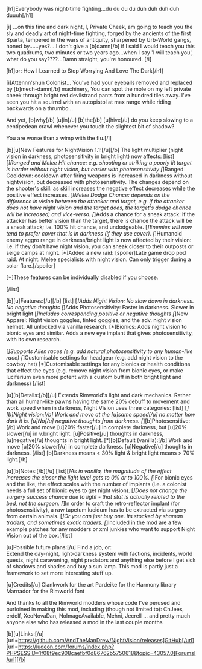 [h1]Everybody was night-time fighting...du du du du duh duh duh duh duuuh[/h1]

[i]
...on this fine and dark night, I, Private Cheek, am going to teach you the sly and deadly art of night-time fighting, forged by the ancients of the first Sparta, tempered in the wars of antiquity, sharpened by Urb-World gangs, honed by......yes?....I don't give a [b]damn[/b] if I said I would teach you this two quadrums, two minutes or two years ago...when I say 'I will teach you', what do you say????...Damn straight, you're honoured.
[/i]

[h1]or: How I Learned to Stop Worrying And Love The Dark[/h1]
 
[i]Attennn'shun Colonist…
You've had your eyeballs removed and replaced by [b]mech-damn[/b] machinery,
You can spot the mole on my left private cheek through bright red devilstrand pants from a hundred tiles away.
I've seen you hit a squirrel with an autopistol at max range while riding backwards on a thrumbo...
 
And yet, [b]why[/b] [u]in[/u] [b]the[/b] [u]hive[/u] do you keep slowing to a centipedean crawl whenever you touch the slightest bit of shadow? 
 
You are worse than a wimp with the flu.[/i]
 
[b][u]New Features for NightVision 1.1:[/u][/b]
The light multiplier (night vision in darkness, photosensitivity in bright light) now affects:
[list]
[*]Ranged and Melee Hit chance: e.g. shooting or striking a poorly lit target is harder without night vision, but easier with photosensitivity
[*]Ranged Cooldown: cooldown after firing weapons is increased in darkness without nightvision, but decreased with photosensitivity. The changes depend on the shooter's skill: as skill increases the negative effect decreases while the positive effect increases.
[*]Melee Dodge Chance: depends on the difference in vision between the attacker and target, e.g. if the attacker does not have night vision and the target does, the target's dodge chance will be increased; and vice-versa.
[*]Adds a chance for a sneak attack: if the attacker has better vision than the target, there is chance the attack will be a sneak attack; i.e. 100% hit chance, and undodgeable.
[*]Enemies will now tend to prefer cover that is in darkness (if they use cover).
[*]Humanoid enemy aggro range in darkness/bright light is now affected by their vision: i.e. if they don't have night vision, you can sneak closer to their outposts or seige camps at night.
[*]Added a new raid: [spoiler]Late game drop pod raid. At night. Melee specialists with night vision. Can only trigger during a solar flare.[/spoiler]

[*]These features can be individually disabled if you choose.

[/list]
 
[b][u]Features:[/u][/b]
[list]
[*]Adds Night Vision: No slow down in darkness. No negative thoughts
[*]Adds Photosensitivity: Faster in darkness. Slower in bright light
[*]Includes corresponding positive or negative thoughts
[*]New Apparel: Night vision goggles, tinted goggles, and the adv. night vision helmet. All unlocked via vanilla research.
[*]Bionics: Adds night vision to bionic eyes and similar. Adds a new eye implant that gives photosensitivity, with its own research.
 
[*]Supports Alien races (e.g. add natural photosensitivity to any human-like race)
[*]Customisable settings for headgear (e.g. add night vision to the cowboy hat)
[*]Customisable settings for any bionics or health conditions that effect the eyes (e.g. remove night vision from bionic eyes, or make luciferium even more potent with a custom buff in both bright light and darkness)
[/list]
 
[u][b]Details:[/b][/u]
Extends Rimworld's light and dark mechanics.
Rather than all human-like pawns having the same 20% debuff to movement and work speed when in darkness, Night Vision uses three categories:
[list]
[*][b]Night vision:[/b] Work and move at the [u]same speed[/u] no matter how dark it is. [u]No[/u] negative thoughts from darkness. 
[*][b]Photosensitive:[/b] Work and move [u]20% faster[/u] in complete darkness, but [u]20% slower[/u] in v.bright light. [u]Positive[/u] thoughts in darkness, [u]negative[/u] thoughts in bright light. 
[*][b]Default (vanilla):[/b] Work and move [u]20% slower[/u] in complete darkness. [u]Negative[/u] thoughts in darkness.
[/list]
[b]Darkness means < 30% light  &  bright light means > 70% light.[/b]
 
[u][b]Notes:[/b][/u]
[list][*]As in vanilla, the magnitude of the effect increases the closer the light level gets to 0% or to 100%.
[*]For bionic eyes and the like, the effect scales with the number of implants (i.e. a colonist needs a full set of bionic eyes to get night vision).
[*]Does not change the surgery success chance due to light - that stat is actually related to the bed, not the surgeon.
[*]In order to craft the retro-reflector implant (for photosensitivity), a raw tapetum lucidum has to be extracted via surgery from certain animals.
[*]Or you can just buy one. Its stocked by shaman traders, and sometimes exotic traders.
[*]Included in the mod are a few example patches for any modders or xml junkies who want to support Night Vision out of the box.[/list]
 

[u]Possible future plans:[/u]
Find a job, or:                                         
Extend the day-night, light-darkness system with factions, incidents, world quests, night caravaning, night predators and anything else before I get sick of shadows and shades and buy a sun lamp. This mod is partly just a framework to set more interesting stuff up.
 

 
[u]Credits[/u]
Clankwork for the art
Pardeike for the Harmony library
Marnador for the Rimworld font
 
And thanks to all the Rimworld modders whose code I've perused and purloined in making this mod, including (though not limited to): ChJees, erdelf, XeoNovaDan, NoImageAvailable, Mehni, Jecrell ... and pretty much anyone else who has released a mod in the last couple months

[b][u]Links:[/u]
[url=https://github.com/AndTheManDrew/NightVision/releases]GitHub[/url]
[url=https://ludeon.com/forums/index.php?PHPSESSID=1f08f9ec908caefbf0d86762b5750618&topic=43057.0]Forums[/url][/b]
 
